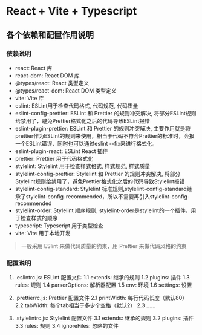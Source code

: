 # React + Vite + Typescript

## 各个依赖和配置作用说明

### 依赖说明

- react: React 库
- react-dom: React DOM 库
- @types/react: React 类型定义
- @types/react-dom: React DOM 类型定义
- vite: Vite 库
- eslint: ESLint用于检查代码格式, 代码规范, 代码质量
- eslint-config-prettier: ESLint 和 Prettier 的规则冲突解决, 将部分ESLint规则给禁用了，避免Prettier格式化之后的代码导致ESLint报错
- eslint-plugin-prettier: ESLint 和 Prettier 的规则冲突解决, 主要作用就是将prettier作为ESLint的规则来使用，相当于代码不符合Prettier的标准时，会报一个ESLint错误，同时也可以通过eslint --fix来进行格式化。
- eslint-plugin-react: ESLint React 插件
- prettier: Prettier 用于代码格式化
- stylelint: Stylelint 用于检查样式格式, 样式规范, 样式质量
- stylelint-config-prettier: Stylelint 和 Prettier 的规则冲突解决, 将部分Stylelint规则给禁用了，避免Prettier格式化之后的代码导致Stylelint报错
- stylelint-config-standard: Stylelint 标准规则,stylelint-config-standard继承了stylelint-config-recommended，所以不需要再引入stylelint-config-recommended
- stylelint-order: Stylelint 顺序规则, stylelint-order是stylelint的一个插件，用于检查样式的顺序
- typescript: Typescript 用于类型检查
- vite: Vite 用于本地开发
> 一般采用 ESlint 来做代码质量的约束，用 Prettier 来做代码风格的约束

### 配置说明

1. .eslintrc.js: ESLint 配置文件
    1.1 extends: 继承的规则
    1.2 plugins: 插件
    1.3 rules: 规则
    1.4 parserOptions: 解析器配置
    1.5 env: 环境
    1.6 settings: 设置

2. .prettierrc.js: Prettier 配置文件
    2.1 printWidth: 每行代码长度（默认80）
    2.2 tabWidth: 每个tab相当于多少个空格（默认2）
    2.3 ......

3. .stylelintrc.js: Stylelint 配置文件
    3.1 extends: 继承的规则
    3.2 plugins: 插件
    3.3 rules: 规则
    3.4 ignoreFiles: 忽略的文件
